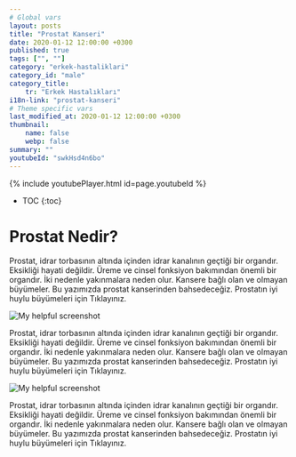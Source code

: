 ```yaml
---
# Global vars
layout: posts
title: "Prostat Kanseri"
date: 2020-01-12 12:00:00 +0300
published: true
tags: ["", ""]
category: "erkek-hastaliklari"
category_id: "male"
category_title:
    tr: "Erkek Hastalıkları"
i18n-link: "prostat-kanseri"
# Theme specific vars
last_modified_at: 2020-01-12 12:00:00 +0300
thumbnail:
    name: false
    webp: false
summary: ""
youtubeId: "swkHsd4n6bo"
---
```

{% include youtubePlayer.html id=page.youtubeId %}

* TOC
{:toc}

# Prostat Nedir?
Prostat, idrar torbasının altında içinden idrar kanalının geçtiği bir organdır. Eksikliği hayati değildir. Üreme ve cinsel fonksiyon bakımından önemli bir organdır. İki nedenle yakınmalara neden olur. Kansere bağlı olan ve olmayan büyümeler. Bu yazımızda prostat kanserinden bahsedeceğiz. Prostatın iyi huylu büyümeleri için Tıklayınız.

![My helpful screenshot](/assets/img/trial_1.webp)

Prostat, idrar torbasının altında içinden idrar kanalının geçtiği bir organdır. Eksikliği hayati değildir. Üreme ve cinsel fonksiyon bakımından önemli bir organdır. İki nedenle yakınmalara neden olur. Kansere bağlı olan ve olmayan büyümeler. Bu yazımızda prostat kanserinden bahsedeceğiz. Prostatın iyi huylu büyümeleri için Tıklayınız.

![My helpful screenshot](/assets/img/trial_2.webp)

Prostat, idrar torbasının altında içinden idrar kanalının geçtiği bir organdır. Eksikliği hayati değildir. Üreme ve cinsel fonksiyon bakımından önemli bir organdır. İki nedenle yakınmalara neden olur. Kansere bağlı olan ve olmayan büyümeler. Bu yazımızda prostat kanserinden bahsedeceğiz. Prostatın iyi huylu büyümeleri için Tıklayınız.
